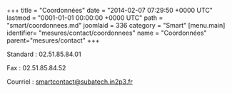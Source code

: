 +++
title = "Coordonnées"
date = "2014-02-07 07:29:50 +0000 UTC"
lastmod = "0001-01-01 00:00:00 +0000 UTC"
path = "smart/coordonnees.md"
joomlaid = 336
category = "Smart"
[menu.main]
  identifier= "mesures/contact/coordonnees"
  name = "Coordonnées"
  parent="mesures/contact"
+++
<p>Standard : 02.51.85.84.01</p>
<p>Fax : 02.51.85.84.52</p>
<p>Courriel : <a href="mailto:smartcontact@subatech.in2p3.fr">smartcontact@subatech.in2p3.fr</a></p>